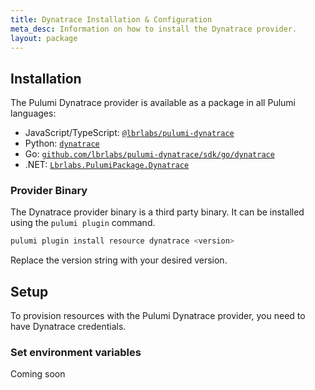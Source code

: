 ```yaml
---
title: Dynatrace Installation & Configuration
meta_desc: Information on how to install the Dynatrace provider.
layout: package
---
```


## Installation

The Pulumi Dynatrace provider is available as a package in all Pulumi languages:

* JavaScript/TypeScript: [`@lbrlabs/pulumi-dynatrace`](https://www.npmjs.com/package/@lbrlabs/pulumi-dynatrace)
* Python: [`dynatrace`](https://pypi.org/project/lbrlabs-pulumi-dynatrace/)
* Go: [`github.com/lbrlabs/pulumi-dynatrace/sdk/go/dynatrace`](https://pkg.go.dev/github.com/lbrlabs/pulumi-dynatrace/sdk)
* .NET: [`Lbrlabs.PulumiPackage.Dynatrace`](https://www.nuget.org/packages/Lbrlabs.PulumiPackage.Dynatrace)

### Provider Binary

The Dynatrace provider binary is a third party binary. It can be installed using the `pulumi plugin` command.

```bash
pulumi plugin install resource dynatrace <version>
```

Replace the version string with your desired version.

## Setup

To provision resources with the Pulumi Dynatrace provider, you need to have Dynatrace credentials. 

### Set environment variables

Coming soon
